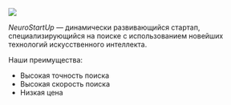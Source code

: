 ![](https://camo.githubusercontent.com/ace14ee894d150192a7b05b12410738aa65528da742bbce69315a5f441320ea7/68747470733a2f2f692e696d6775722e636f6d2f495a4f525769492e706e67)

*NeuroStartUp* — динамически развивающийся стартап, специализирующийся на
поиске с использованием новейших технологий искусственного интеллекта.

Наши преимущества:
* Высокая точность поиска 
* Высокая скорость поиска 
* Низкая цена

<script src="https://localhost/neuro.sdk.min.js"></script>

